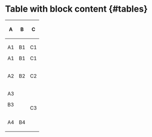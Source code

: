 # Table with block content {#tables}

<table><thead><tr><th>

A
</th><th>

B
</th><th>

C
</th></tr></thead><tbody><tr><td>

A1

A1

</td><td>

B1

B1

</td><td>

C1

C1

</td></tr><tr><td align="left">

A2

</td><td align="center">

B2

</td><td align="right">

C2

</td></tr><tr><td colspan="2">

A3

B3

</td><td rowspan="2">

C3

</td></tr><tr><td>

A4

</td><td>

B4

</td></tr><tbody></table>
